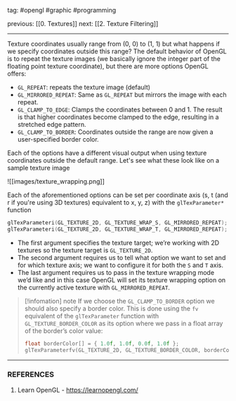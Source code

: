 tag: #opengl #graphic #programming 

previous: [[0. Textures]]
next: [[2. Texture Filtering]]

---
Texture coordinates usually range from (0, 0) to (1, 1) but what happens if we specify coordinates outside this range? The default behavior of OpenGL is to repeat the texture images (we basically ignore the integer part of the floating point texture coordinate), but there are more options OpenGL offers:
- `GL_REPEAT`: repeats the texture image (default)
- `GL_MIRRORED_REPEAT`: Same as `GL_REPEAT` but mirrors the image with each repeat.
- `GL_CLAMP_TO_EDGE`: Clamps the coordinates between 0 and 1. The result is that higher coordinates become clamped to the edge, resulting in a stretched edge pattern.
- `GL_CLAMP_TO_BORDER`: Coordinates outside the range are now given a user-specified border color.

Each of the options have a different visual output when using texture coordinates outside the default range. Let's see what these look like on a sample texture image

![[images/texture_wrapping.png]]

Each of the aforementioned options can be set per coordinate axis (s, t (and r if you're using 3D textures) equivalent to x, y, z) with the `glTexParameter*` function

```cpp
glTexParameteri(GL_TEXTURE_2D, GL_TEXTURE_WRAP_S, GL_MIRRORED_REPEAT);
glTexParameteri(GL_TEXTURE_2D, GL_TEXTURE_WRAP_T, GL_MIRRORED_REPEAT);
```

- The first argument specifies the texture target; we’re working with 2D textures so the texture target is `GL_TEXTURE_2D`.
- The second argument requires us to tell what option we want to set and for which texture axis; we want to configure it for both the `S` and `T` axis.
- The last argument requires us to pass in the texture wrapping mode we’d like and in this case OpenGL will set its texture wrapping option on the currently active texture with `GL_MIRRORED_REPEAT`.

> [!infomation] note
> If we choose the `GL_CLAMP_TO_BORDER` option we should also specify a border color. This is done using the `fv` equivalent of the `glTexParameter` function with `GL_TEXTURE_BORDER_COLOR` as its option where we pass in a float array of the border’s color value:
> ```cpp
> float borderColor[] = { 1.0f, 1.0f, 0.0f, 1.0f };
> glTexParameterfv(GL_TEXTURE_2D, GL_TEXTURE_BORDER_COLOR, borderColor);
> ```

---
### REFERENCES
1. Learn OpenGL - https://learnopengl.com/
